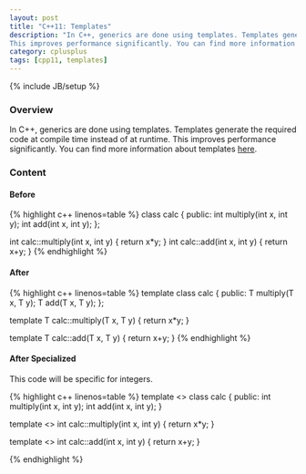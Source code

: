 ```yaml
---
layout: post
title: "C++11: Templates"
description: "In C++, generics are done using templates. Templates generate the required code at compile time instead of at runtime.
This improves performance significantly. You can find more information about templates [here](http://www.cprogramming.com/tutorial/templates.html)."
category: cplusplus
tags: [cpp11, templates]
---
```

{% include JB/setup %}

<!-- Overview -->
<h3>Overview</h3>

In C++, generics are done using templates. Templates generate the required code at compile time instead of at runtime.
This improves performance significantly. You can find more information about templates [here](http://www.cprogramming.com/tutorial/templates.html).

<!-- Content -->
<h3>Content</h3>

<!-- Before -->
<h4>Before</h4>

<!-- Code _______________________________________-->
{% highlight c++ linenos=table  %}
class calc
{
  public:
      int multiply(int x, int y);
      int add(int x, int y);
};

int calc::multiply(int x, int y)
{
    return x*y;
}
int calc::add(int x, int y)
{
    return x+y;
}
{% endhighlight %}
<!-- /Code ^^^^^^^^^^^^^^^^^^^^^^^^^^^^^^^^^^^^^^-->


<!-- After -->
<h4>After</h4>

<!-- Code _______________________________________-->
{% highlight c++ linenos=table  %}
template <typename T>
class calc
{
  public:
    T multiply(T x, T y);
    T add(T x, T y);
};

template <typename T>
T calc<T>::multiply(T x, T y)
{
  return x*y;
}

template <typename T>
T calc<T>::add(T x, T y)
{
  return x+y;
}
{% endhighlight %}
<!-- /Code ^^^^^^^^^^^^^^^^^^^^^^^^^^^^^^^^^^^^^^-->


<!-- After Specialized -->
<h4>After Specialized</h4>

This code will be specific for integers.

<!-- Code _______________________________________-->
{% highlight c++ linenos=table  %}
template <>
class calc<int>
{
  public:
    int multiply(int x, int y);
    int add(int x, int y);
}

template <>
int calc<int>::multiply(int x, int y)
{
  return x*y;
}

template <>
int calc<int>::add(int x, int y)
{
  return x+y;
}

{% endhighlight %}
<!-- /Code ^^^^^^^^^^^^^^^^^^^^^^^^^^^^^^^^^^^^^^-->
